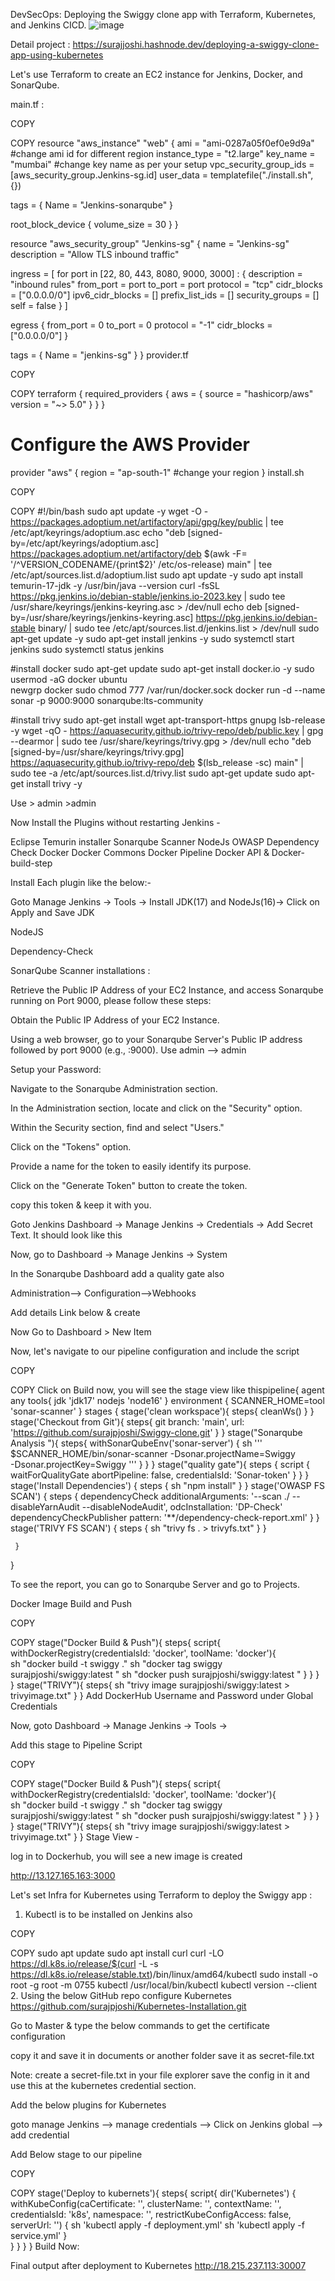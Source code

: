 DevSecOps: Deploying the Swiggy clone app with Terraform, Kubernetes, and Jenkins CICD.
![image](https://github.com/surajpjoshi/Swiggy-clone/assets/47292337/9c25df9d-7c12-4dc0-9dc5-3c8807afa5db)

Detail project : https://surajjoshi.hashnode.dev/deploying-a-swiggy-clone-app-using-kubernetes

Let's use Terraform to create an EC2 instance for Jenkins, Docker, and SonarQube.


main.tf :


COPY

COPY
resource "aws_instance" "web" {
  ami                    = "ami-0287a05f0ef0e9d9a"   #change ami id for different region
  instance_type          = "t2.large"
  key_name               = "mumbai"              #change key name as per your setup
  vpc_security_group_ids = [aws_security_group.Jenkins-sg.id]
  user_data              = templatefile("./install.sh", {})

  tags = {
    Name = "Jenkins-sonarqube"
  }

  root_block_device {
    volume_size = 30
  }
}

resource "aws_security_group" "Jenkins-sg" {
  name        = "Jenkins-sg"
  description = "Allow TLS inbound traffic"

  ingress = [
    for port in [22, 80, 443, 8080, 9000, 3000] : {
      description      = "inbound rules"
      from_port        = port
      to_port          = port
      protocol         = "tcp"
      cidr_blocks      = ["0.0.0.0/0"]
      ipv6_cidr_blocks = []
      prefix_list_ids  = []
      security_groups  = []
      self             = false
    }
  ]

  egress {
    from_port   = 0
    to_port     = 0
    protocol    = "-1"
    cidr_blocks = ["0.0.0.0/0"]
  }

  tags = {
    Name = "jenkins-sg"
  }
}
provider.tf


COPY

COPY
terraform {
  required_providers {
    aws = {
      source  = "hashicorp/aws"
      version = "~> 5.0"
    }
  }
}

# Configure the AWS Provider
provider "aws" {
  region = "ap-south-1"  #change your region
}
install.sh


COPY

COPY
#!/bin/bash
sudo apt update -y
wget -O - https://packages.adoptium.net/artifactory/api/gpg/key/public | tee /etc/apt/keyrings/adoptium.asc
echo "deb [signed-by=/etc/apt/keyrings/adoptium.asc] https://packages.adoptium.net/artifactory/deb $(awk -F= '/^VERSION_CODENAME/{print$2}' /etc/os-release) main" | tee /etc/apt/sources.list.d/adoptium.list
sudo apt update -y
sudo apt install temurin-17-jdk -y
/usr/bin/java --version
curl -fsSL https://pkg.jenkins.io/debian-stable/jenkins.io-2023.key | sudo tee /usr/share/keyrings/jenkins-keyring.asc > /dev/null
echo deb [signed-by=/usr/share/keyrings/jenkins-keyring.asc] https://pkg.jenkins.io/debian-stable binary/ | sudo tee /etc/apt/sources.list.d/jenkins.list > /dev/null
sudo apt-get update -y
sudo apt-get install jenkins -y
sudo systemctl start jenkins
sudo systemctl status jenkins

#install docker
sudo apt-get update
sudo apt-get install docker.io -y
sudo usermod -aG docker ubuntu  
newgrp docker
sudo chmod 777 /var/run/docker.sock
docker run -d --name sonar -p 9000:9000 sonarqube:lts-community

#install trivy
sudo apt-get install wget apt-transport-https gnupg lsb-release -y
wget -qO - https://aquasecurity.github.io/trivy-repo/deb/public.key | gpg --dearmor | sudo tee /usr/share/keyrings/trivy.gpg > /dev/null
echo "deb [signed-by=/usr/share/keyrings/trivy.gpg] https://aquasecurity.github.io/trivy-repo/deb $(lsb_release -sc) main" | sudo tee -a /etc/apt/sources.list.d/trivy.list
sudo apt-get update
sudo apt-get install trivy -y








Use > admin >admin



Now Install the Plugins without restarting Jenkins -

Eclipse Temurin installer
Sonarqube Scanner
NodeJs
OWASP Dependency Check
Docker
Docker Commons
Docker Pipeline
Docker API &
Docker-build-step

Install Each plugin like the below:-





Goto Manage Jenkins → Tools → Install JDK(17) and NodeJs(16)→ Click on Apply and Save
JDK



NodeJS


Dependency-Check



SonarQube Scanner installations :


Retrieve the Public IP Address of your EC2 Instance, and access Sonarqube running on Port 9000, please follow these steps:

Obtain the Public IP Address of your EC2 Instance.

Using a web browser, go to your Sonarqube Server's Public IP address followed by port 9000 (e.g., <Public IP>:9000).
Use admin --> admin



Setup your Password:



Navigate to the Sonarqube Administration section.



In the Administration section, locate and click on the "Security" option.

Within the Security section, find and select "Users."

Click on the "Tokens" option.

Provide a name for the token to easily identify its purpose.



Click on the "Generate Token" button to create the token.



copy this token & keep it with you.

Goto Jenkins Dashboard → Manage Jenkins → Credentials → Add Secret Text. It should look like this



Now, go to Dashboard → Manage Jenkins → System



In the Sonarqube Dashboard add a quality gate also

Administration--> Configuration-->Webhooks



Add details Link below & create



Now Go to Dashboard > New Item



Now, let's navigate to our pipeline configuration and include the script


COPY

COPY
 Click on Build now, you will see the stage view like thispipeline{
     agent any
     tools{
         jdk 'jdk17'
         nodejs 'node16'
     }
     environment {
         SCANNER_HOME=tool 'sonar-scanner'
     }
     stages {
         stage('clean workspace'){
             steps{
                 cleanWs()
             }
         }
         stage('Checkout from Git'){
             steps{
                 git branch: 'main', url: 'https://github.com/surajpjoshi/Swiggy-clone.git'
             }
         }
         stage("Sonarqube Analysis "){
             steps{
                 withSonarQubeEnv('sonar-server') {
                     sh ''' $SCANNER_HOME/bin/sonar-scanner -Dsonar.projectName=Swiggy \
                     -Dsonar.projectKey=Swiggy '''
                 }
             }
         }
         stage("quality gate"){
            steps {
                 script {
                     waitForQualityGate abortPipeline: false, credentialsId: 'Sonar-token' 
                 }
             } 
         }
         stage('Install Dependencies') {
             steps {
                 sh "npm install"
             }
         }
         stage('OWASP FS SCAN') {
             steps {
                 dependencyCheck additionalArguments: '--scan ./ --disableYarnAudit --disableNodeAudit', odcInstallation: 'DP-Check'
                 dependencyCheckPublisher pattern: '**/dependency-check-report.xml'
             }
         }
         stage('TRIVY FS SCAN') {
             steps {
                 sh "trivy fs . > trivyfs.txt"
             }
         }

     }
 }


To see the report, you can go to Sonarqube Server and go to Projects.



Docker Image Build and Push

COPY

COPY
 stage("Docker Build & Push"){
             steps{
                 script{
                    withDockerRegistry(credentialsId: 'docker', toolName: 'docker'){   
                        sh "docker build -t swiggy ."
                        sh "docker tag swiggy surajpjoshi/swiggy:latest "
                        sh "docker push surajpjoshi/swiggy:latest "
                     }
                 }
             }
         }
         stage("TRIVY"){
             steps{
                 sh "trivy image surajpjoshi/swiggy:latest > trivyimage.txt" 
             }
         }
Add DockerHub Username and Password under Global Credentials



Now, goto Dashboard → Manage Jenkins → Tools →



Add this stage to Pipeline Script


COPY

COPY
 stage("Docker Build & Push"){
             steps{
                 script{
                    withDockerRegistry(credentialsId: 'docker', toolName: 'docker'){   
                        sh "docker build -t swiggy ."
                        sh "docker tag swiggy surajpjoshi/swiggy:latest "
                        sh "docker push surajpjoshi/swiggy:latest "
                     }
                 }
             }
         }
         stage("TRIVY"){
             steps{
                 sh "trivy image surajpjoshi/swiggy:latest > trivyimage.txt" 
             }
         }
Stage View -


log in to Dockerhub, you will see a new image is created





http://13.127.165.163:3000



Let's set Infra for Kubernetes using Terraform to deploy the Swiggy app :
1. Kubectl is to be installed on Jenkins also


COPY

COPY
 sudo apt update
 sudo apt install curl
 curl -LO https://dl.k8s.io/release/$(curl -L -s https://dl.k8s.io/release/stable.txt)/bin/linux/amd64/kubectl
 sudo install -o root -g root -m 0755 kubectl /usr/local/bin/kubectl
 kubectl version --client
2. Using the below GitHub repo configure Kubernetes
https://github.com/surajpjoshi/Kubernetes-Installation.git







Go to Master & type the below commands to get the certificate configuration





copy it and save it in documents or another folder save it as secret-file.txt

Note: create a secret-file.txt in your file explorer save the config in it and use this at the kubernetes credential section.



Add the below plugins for Kubernetes


goto manage Jenkins --> manage credentials --> Click on Jenkins global --> add credential


Add Below stage to our pipeline


COPY

COPY
 stage('Deploy to kubernets'){
             steps{
                 script{
                     dir('Kubernetes') {
                         withKubeConfig(caCertificate: '', clusterName: '', contextName: '', credentialsId: 'k8s', namespace: '', restrictKubeConfigAccess: false, serverUrl: '') {
                                 sh 'kubectl apply -f deployment.yml'
                                 sh 'kubectl apply -f service.yml'
                         }   
                     }
                 }
             }
         }
Build Now:



Final output after deployment to Kubernetes
http://18.215.237.113:30007

